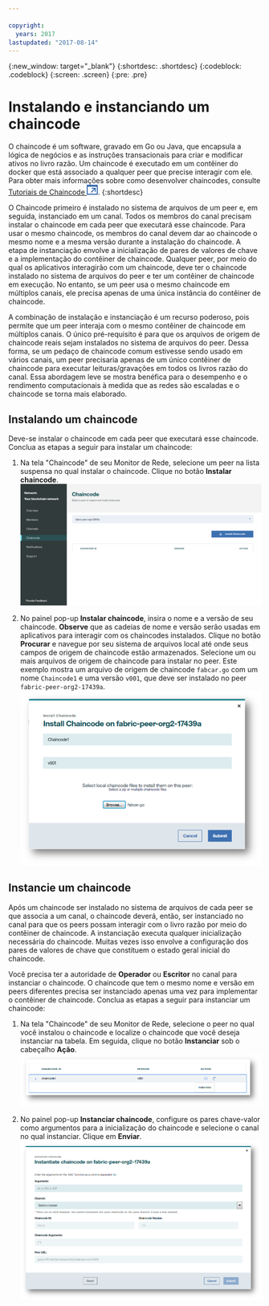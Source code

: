 ```yaml
---

copyright:
  years: 2017
lastupdated: "2017-08-14"
---
```


{:new_window: target="_blank"}
{:shortdesc: .shortdesc}
{:codeblock: .codeblock}
{:screen: .screen}
{:pre: .pre}

# Instalando e instanciando um chaincode

O chaincode é um software, gravado em Go ou Java, que encapsula a lógica de negócios e as instruções transacionais
para criar e modificar ativos no livro razão. Um chaincode é executado em um contêiner do docker que está associado a qualquer peer que precise interagir com ele. Para obter mais informações sobre como desenvolver chaincodes, consulte [Tutoriais de Chaincode ![Ícone de link externo](../images/external_link.svg "Ícone de link externo")](http://hyperledger-fabric.readthedocs.io/en/latest/chaincode.html).
{:shortdesc}

O Chaincode primeiro é instalado no sistema de arquivos de um peer e, em seguida, instanciado em um canal. Todos os membros do canal precisam instalar o chaincode em cada peer que executará esse chaincode. Para usar o mesmo chaincode, os membros do canal devem dar ao chaincode o mesmo nome e a mesma versão durante a instalação do chaincode. A etapa de instanciação envolve a inicialização de pares de valores de chave e a implementação do contêiner de chaincode. Qualquer peer, por meio do qual os aplicativos interagirão com um chaincode, deve ter o chaincode instalado no sistema de arquivos do peer e ter um contêiner de chaincode em execução. No entanto, se um peer usa o mesmo chaincode em múltiplos canais, ele precisa apenas de uma única instância do contêiner de chaincode.  

A combinação de instalação e instanciação é um recurso poderoso, pois permite que um peer interaja com o mesmo contêiner de chaincode em múltiplos canais. O único pré-requisito é para que os arquivos de origem de chaincode reais sejam instalados no sistema de arquivos do peer. Dessa forma, se um pedaço de chaincode comum estivesse sendo usado em vários canais, um peer precisaria apenas de um único contêiner de chaincode para executar leituras/gravações em todos os livros razão do canal. Essa abordagem leve se mostra benéfica para o desempenho e o rendimento computacionais à medida que as redes são escaladas e o chaincode se torna mais elaborado.  

## Instalando um chaincode
Deve-se instalar o chaincode em cada peer que executará esse chaincode. Conclua as etapas a seguir para instalar um chaincode:
1. Na tela "Chaincode" de seu Monitor de Rede, selecione um peer na lista suspensa no qual instalar o chaincode. Clique no botão **Instalar chaincode**.
![Tela Chaincode](../images/chaincode_install_overview.png "Tela Chaincode")  
  
2. No painel pop-up **Instalar chaincode**, insira o nome e a versão de seu chaincode. **Observe** que as cadeias de nome e versão serão usadas em aplicativos para interagir com os chaincodes instalados. Clique no botão **Procurar** e navegue por seu sistema de arquivos local até onde seus campos de origem de chaincode estão armazenados. Selecione um ou mais arquivos de origem de chaincode para instalar no peer. Este exemplo mostra um arquivo de origem de chaincode `fabcar.go` com um nome `Chaincode1` e uma versão `v001`, que deve ser instalado no peer `fabric-peer-org2-17439a`.
![Instalar Chaincode](../images/chaincode_install.png "Instalar Chaincode")

## Instancie um chaincode
Após um chaincode ser instalado no sistema de arquivos de cada peer se que associa a um canal, o chaincode deverá, então, ser instanciado no canal para que os peers possam interagir com o livro razão por meio do contêiner de chaincode. A instanciação executa qualquer inicialização necessária do chaincode. Muitas vezes isso envolve a configuração dos pares de valores de chave que constituem o estado geral inicial do chaincode.  

Você precisa ter a autoridade de **Operador** ou **Escritor** no canal para instanciar o chaincode. O chaincode que tem o mesmo nome e versão em peers diferentes precisa ser instanciado apenas uma vez para implementar o contêiner de chaincode. Conclua as etapas a seguir para instanciar um chaincode:
1. Na tela "Chaincode" de seu Monitor de Rede, selecione o peer no qual você instalou o chaincode e localize o chaincode que você deseja instanciar na tabela. Em seguida, clique no botão **Instanciar** sob o cabeçalho **Ação**.  
  ![Instanciar Chaincode](../images/chaincode_instantiate.png "Instanciar Chaincode")  
  
2. No painel pop-up **Instanciar chaincode**, configure os pares chave-valor como argumentos para a inicialização do chaincode e selecione o canal no qual instanciar. Clique em **Enviar**.
![Painel Instanciar Chaincode](../images/chaincode_instantiate_panel.png "Painel Instanciar Chaincode")   
